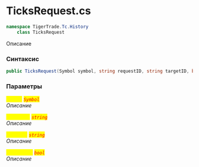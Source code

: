
# TicksRequest.cs
```csharp
namespace TigerTrade.Tc.History  
    class TicksRequest
```

Описание

### Синтаксис
```csharp
public TicksRequest(Symbol symbol, string requestID, string targetID, bool customData)
```

### Параметры  
<mark style="color:yellow;">`symbol`</mark> <mark style="color:red;">*`Symbol`*</mark>  
 *Описание*  
  
<mark style="color:yellow;">`requestID`</mark> <mark style="color:red;">*`string`*</mark>  
 *Описание*  
  
<mark style="color:yellow;">`targetID`</mark> <mark style="color:red;">*`string`*</mark>  
 *Описание*  
  
<mark style="color:yellow;">`customData`</mark> <mark style="color:red;">*`bool`*</mark>  
 *Описание*  
  

                    
                    